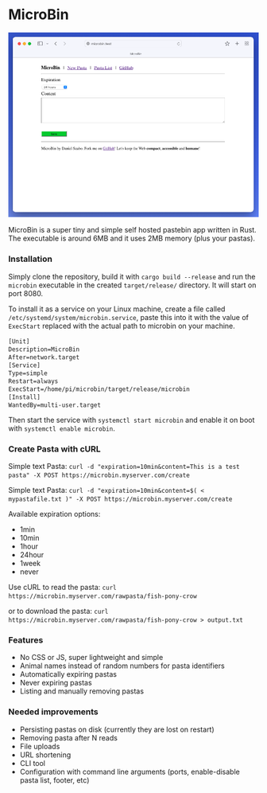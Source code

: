 # MicroBin

![Screenshot](git/index.png)

MicroBin is a super tiny and simple self hosted pastebin app written in Rust. The executable is around 6MB and it uses 2MB memory (plus your pastas).

### Installation
Simply clone the repository, build it with `cargo build --release` and run the `microbin` executable in the created `target/release/` directory. It will start on port 8080. 

To install it as a service on your Linux machine, create a file called `/etc/systemd/system/microbin.service`, paste this into it with the value of `ExecStart` replaced with the actual path to microbin on your machine.

```
[Unit]
Description=MicroBin
After=network.target
[Service]
Type=simple
Restart=always
ExecStart=/home/pi/microbin/target/release/microbin
[Install]
WantedBy=multi-user.target
```

Then start the service with `systemctl start microbin` and enable it on boot with `systemctl enable microbin`.

### Create Pasta with cURL

Simple text Pasta: `curl -d "expiration=10min&content=This is a test pasta" -X POST https://microbin.myserver.com/create`

Simple text Pasta: `curl -d "expiration=10min&content=$( < mypastafile.txt )" -X POST https://microbin.myserver.com/create`

Available expiration options:
- 1min
- 10min
- 1hour
- 24hour
- 1week
- never

Use cURL to read the pasta: `curl https://microbin.myserver.com/rawpasta/fish-pony-crow`

or to download the pasta: `curl https://microbin.myserver.com/rawpasta/fish-pony-crow > output.txt`

### Features
- No CSS or JS, super lightweight and simple
- Animal names instead of random numbers for pasta identifiers
- Automatically expiring pastas
- Never expiring pastas
- Listing and manually removing pastas

### Needed improvements
- Persisting pastas on disk (currently they are lost on restart)
- Removing pasta after N reads
- File uploads
- URL shortening
- CLI tool
- Configuration with command line arguments (ports, enable-disable pasta list, footer, etc)

